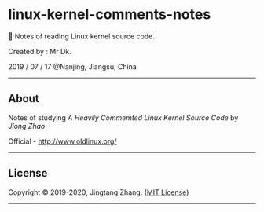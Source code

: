 # linux-kernel-comments-notes
🐧 Notes of reading Linux kernel source code.

Created by : Mr Dk.

2019 / 07 / 17 @Nanjing, Jiangsu, China

---

## About

Notes of studying *A Heavily Commemted Linux Kernel Source Code* by *Jiong Zhao*

Official - http://www.oldlinux.org/

---

## License

Copyright © 2019-2020, Jingtang Zhang. ([MIT License](LICENSE))

---

